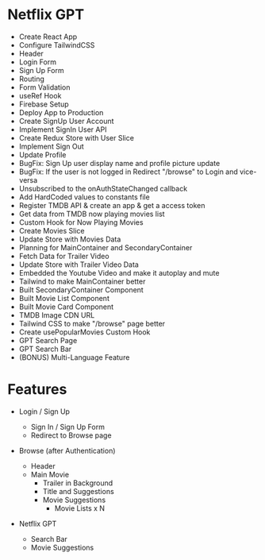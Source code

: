 # Netflix GPT

- Create React App
- Configure TailwindCSS
- Header
- Login Form
- Sign Up Form
- Routing
- Form Validation
- useRef Hook
- Firebase Setup
- Deploy App to Production
- Create SignUp User Account
- Implement SignIn User API
- Create Redux Store with User Slice
- Implement Sign Out
- Update Profile
- BugFix: Sign Up user display name and profile picture update
- BugFix: If the user is not logged in Redirect "/browse" to Login and vice-versa
- Unsubscribed to the onAuthStateChanged callback
- Add HardCoded values to constants file
- Register TMDB API & create an app & get a access token
- Get data from TMDB now playing movies list
- Custom Hook for Now Playing Movies
- Create Movies Slice
- Update Store with Movies Data
- Planning for MainContainer and SecondaryContainer
- Fetch Data for Trailer Video
- Update Store with Trailer Video Data
- Embedded the Youtube Video and make it autoplay and mute
- Tailwind to make MainContainer better
- Built SecondaryContainer Component
- Built Movie List Component
- Built Movie Card Component
- TMDB Image CDN URL
- Tailwind CSS to make "/browse" page better
- Create usePopularMovies Custom Hook
- GPT Search Page
- GPT Search Bar
- (BONUS) Multi-Language Feature

# Features

- Login / Sign Up

  - Sign In / Sign Up Form
  - Redirect to Browse page

- Browse (after Authentication)

  - Header
  - Main Movie
    - Trailer in Background
    - Title and Suggestions
    - Movie Suggestions
      - Movie Lists x N

- Netflix GPT
  - Search Bar
  - Movie Suggestions
